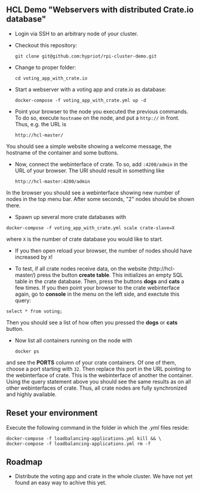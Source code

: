 HCL Demo "Webservers with distributed Crate.io database"
--------------------------------------

- Login via SSH to an arbitrary node of your cluster.
- Checkout this repository:

  `git clone git@github.com:hypriot/rpi-cluster-demo.git`

- Change to proper folder:

  `cd voting_app_with_crate.io`

- Start a webserver with a voting app and crate.io as database:

  `docker-compose -f voting_app_with_crate.yml up -d`

- Point your browser to the node you executed the previous commands. To do so, execute `hostname` on the node, and put a `http://` in front. Thus, e.g. the URL is

  `http://hcl-master/`

You should see a simple website showing a welcome message, the hostname of the container and some buttons.

- Now, connect the webinterface of crate. To so, add `:4200/admin` in the URL of your browser. The URl should result in something like

  `http://hcl-master:4200/admin`

In the browser you should see a webinterface showing new number of nodes in the top menu bar. After some seconds, "2" nodes should be shown there.

- Spawn up several more crate databases with


`docker-compose -f voting_app_with_crate.yml scale crate-slave=X`

where `X` is the number of crate database you would like to start.

- If you then open reload your browser, the number of nodes should have increased by `X`!

- To test, if all crate nodes receive data, on the website (http://hcl-master/) press the button **create table**. This initializes an empty SQL table in the crate database. Then, press the buttons **dogs** and **cats** a few times.
If you then point your browser to the crate webinterface again, go to **console** in the menu on the left side, and exectute this query:

`select * from voting;`

Then you should see a list of how often you pressed the **dogs** or **cats** button.

- Now list all containers running on the node with

  `docker ps`

and see the **PORTS** column of your crate containers. Of one of them, choose a port starting with `32`. Then replace this port in the URL pointing to the webinterface of crate. This is the webinterface of another the container.
Using the query statement above you should see the same results as on all other webinterfaces of crate. Thus, all crate nodes are fully synchronized and highly available.


Reset your environment
----------------------

Execute the following command in the folder in which the *.yml* files reside:
```
docker-compose -f loadbalancing-applications.yml kill && \
docker-compose -f loadbalancing-applications.yml rm -f
```

Roadmap
-------
  - Distribute the voting app and crate in the whole cluster. We have not yet found an easy way to achive this yet.
